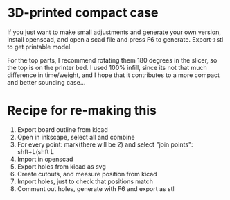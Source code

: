 3D-printed compact case
=======================

If you just want to make small adjustments and generate 
your own version, install openscad, and open a scad file
and press F6 to generate. Export->stl to get printable model.

For the top parts, I recommend rotating them 180 degrees
in the slicer, so the top is on the printer bed.
I used 100% infill, since its not that much difference
in time/weight, and I hope that it contributes to a more
compact and better sounding case...

Recipe for re-making this
=========================

1. Export board outline from kicad
2. Open in inkscape, select all and combine
3. For every point: mark(there will be 2) and select "join points": shft+L(shft L
4. Import in openscad
5. Export holes from kicad as svg
6. Create cutouts, and measure position from kicad
7. Import holes, just to check that positions match
8. Comment out holes, generate with F6 and export as stl
